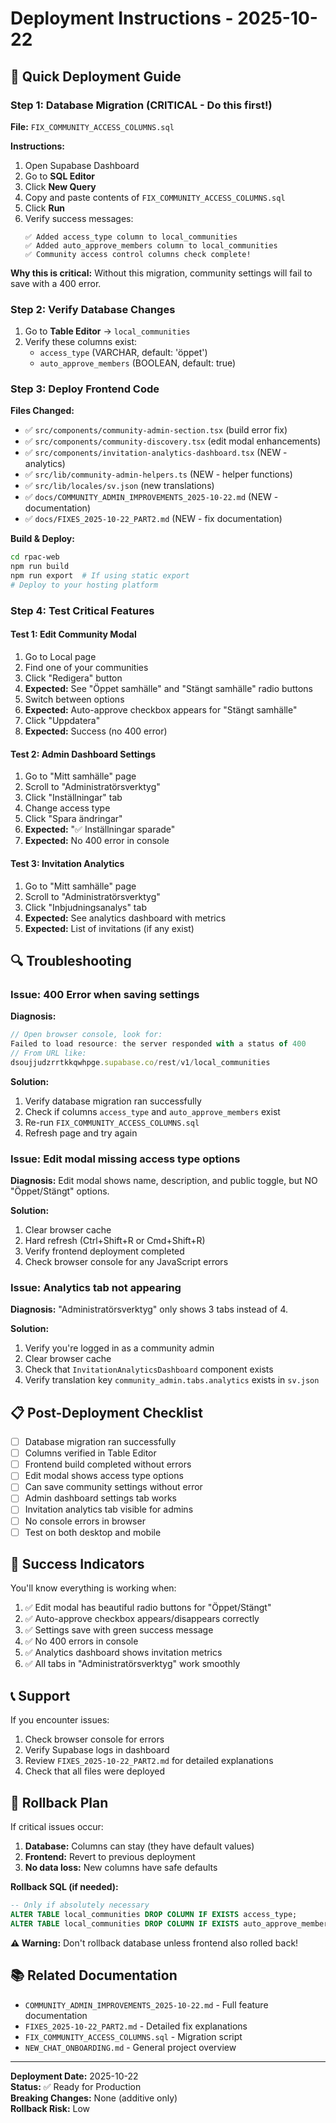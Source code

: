 # Deployment Instructions - 2025-10-22

## 🚀 Quick Deployment Guide

### Step 1: Database Migration (CRITICAL - Do this first!)

**File:** `FIX_COMMUNITY_ACCESS_COLUMNS.sql`

**Instructions:**
1. Open Supabase Dashboard
2. Go to **SQL Editor**
3. Click **New Query**
4. Copy and paste contents of `FIX_COMMUNITY_ACCESS_COLUMNS.sql`
5. Click **Run**
6. Verify success messages:
   ```
   ✅ Added access_type column to local_communities
   ✅ Added auto_approve_members column to local_communities
   ✅ Community access control columns check complete!
   ```

**Why this is critical:**
Without this migration, community settings will fail to save with a 400 error.

### Step 2: Verify Database Changes

1. Go to **Table Editor** → `local_communities`
2. Verify these columns exist:
   - `access_type` (VARCHAR, default: 'öppet')
   - `auto_approve_members` (BOOLEAN, default: true)

### Step 3: Deploy Frontend Code

**Files Changed:**
- ✅ `src/components/community-admin-section.tsx` (build error fix)
- ✅ `src/components/community-discovery.tsx` (edit modal enhancements)
- ✅ `src/components/invitation-analytics-dashboard.tsx` (NEW - analytics)
- ✅ `src/lib/community-admin-helpers.ts` (NEW - helper functions)
- ✅ `src/lib/locales/sv.json` (new translations)
- ✅ `docs/COMMUNITY_ADMIN_IMPROVEMENTS_2025-10-22.md` (NEW - documentation)
- ✅ `docs/FIXES_2025-10-22_PART2.md` (NEW - fix documentation)

**Build & Deploy:**
```bash
cd rpac-web
npm run build
npm run export  # If using static export
# Deploy to your hosting platform
```

### Step 4: Test Critical Features

#### Test 1: Edit Community Modal
1. Go to Local page
2. Find one of your communities
3. Click "Redigera" button
4. **Expected:** See "Öppet samhälle" and "Stängt samhälle" radio buttons
5. Switch between options
6. **Expected:** Auto-approve checkbox appears for "Stängt samhälle"
7. Click "Uppdatera"
8. **Expected:** Success (no 400 error)

#### Test 2: Admin Dashboard Settings
1. Go to "Mitt samhälle" page
2. Scroll to "Administratörsverktyg"
3. Click "Inställningar" tab
4. Change access type
5. Click "Spara ändringar"
6. **Expected:** "✅ Inställningar sparade"
7. **Expected:** No 400 error in console

#### Test 3: Invitation Analytics
1. Go to "Mitt samhälle" page
2. Scroll to "Administratörsverktyg"
3. Click "Inbjudningsanalys" tab
4. **Expected:** See analytics dashboard with metrics
5. **Expected:** List of invitations (if any exist)

## 🔍 Troubleshooting

### Issue: 400 Error when saving settings

**Diagnosis:**
```javascript
// Open browser console, look for:
Failed to load resource: the server responded with a status of 400
// From URL like:
dsoujjudzrrtkkqwhpge.supabase.co/rest/v1/local_communities
```

**Solution:**
1. Verify database migration ran successfully
2. Check if columns `access_type` and `auto_approve_members` exist
3. Re-run `FIX_COMMUNITY_ACCESS_COLUMNS.sql`
4. Refresh page and try again

### Issue: Edit modal missing access type options

**Diagnosis:**
Edit modal shows name, description, and public toggle, but NO "Öppet/Stängt" options.

**Solution:**
1. Clear browser cache
2. Hard refresh (Ctrl+Shift+R or Cmd+Shift+R)
3. Verify frontend deployment completed
4. Check browser console for any JavaScript errors

### Issue: Analytics tab not appearing

**Diagnosis:**
"Administratörsverktyg" only shows 3 tabs instead of 4.

**Solution:**
1. Verify you're logged in as a community admin
2. Clear browser cache
3. Check that `InvitationAnalyticsDashboard` component exists
4. Verify translation key `community_admin.tabs.analytics` exists in `sv.json`

## 📋 Post-Deployment Checklist

- [ ] Database migration ran successfully
- [ ] Columns verified in Table Editor
- [ ] Frontend build completed without errors
- [ ] Edit modal shows access type options
- [ ] Can save community settings without error
- [ ] Admin dashboard settings tab works
- [ ] Invitation analytics tab visible for admins
- [ ] No console errors in browser
- [ ] Test on both desktop and mobile

## 🎉 Success Indicators

You'll know everything is working when:

1. ✅ Edit modal has beautiful radio buttons for "Öppet/Stängt"
2. ✅ Auto-approve checkbox appears/disappears correctly
3. ✅ Settings save with green success message
4. ✅ No 400 errors in console
5. ✅ Analytics dashboard shows invitation metrics
6. ✅ All tabs in "Administratörsverktyg" work smoothly

## 📞 Support

If you encounter issues:
1. Check browser console for errors
2. Verify Supabase logs in dashboard
3. Review `FIXES_2025-10-22_PART2.md` for detailed explanations
4. Check that all files were deployed

## 🔄 Rollback Plan

If critical issues occur:

1. **Database:** Columns can stay (they have default values)
2. **Frontend:** Revert to previous deployment
3. **No data loss:** New columns have safe defaults

**Rollback SQL (if needed):**
```sql
-- Only if absolutely necessary
ALTER TABLE local_communities DROP COLUMN IF EXISTS access_type;
ALTER TABLE local_communities DROP COLUMN IF EXISTS auto_approve_members;
```

**⚠️ Warning:** Don't rollback database unless frontend also rolled back!

## 📚 Related Documentation

- `COMMUNITY_ADMIN_IMPROVEMENTS_2025-10-22.md` - Full feature documentation
- `FIXES_2025-10-22_PART2.md` - Detailed fix explanations
- `FIX_COMMUNITY_ACCESS_COLUMNS.sql` - Migration script
- `NEW_CHAT_ONBOARDING.md` - General project overview

---

**Deployment Date:** 2025-10-22  
**Status:** ✅ Ready for Production  
**Breaking Changes:** None (additive only)  
**Rollback Risk:** Low

